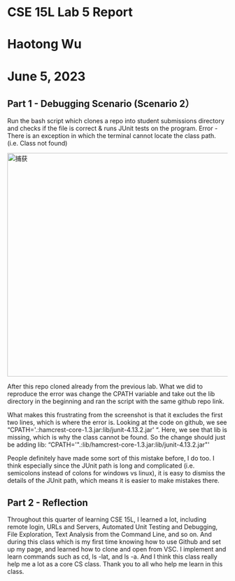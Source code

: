 # CSE 15L Lab 5 Report 
# Haotong Wu 
# June 5, 2023
## Part 1 -  Debugging Scenario (Scenario 2）
Run the bash script which clones a repo into student submissions directory and checks if the file is correct & runs JUnit tests on the program.
Error - There is an exception in which the terminal cannot locate the class path. (i.e. Class not found)

<img width="511" alt="捕获" src="https://github.com/timhaotongwu/cse15l-lab-reports/assets/122568570/3e925ded-7dc0-42e1-aa07-df246428835d">

After this repo cloned already from the previous lab. What we did to reproduce the error was change the CPATH variable and take out the lib directory in the beginning and ran the script with the same github repo link.

What makes this frustrating from the screenshot is that it excludes the first two lines, which is where the error is. Looking at the code on github, we see “CPATH='.:hamcrest-core-1.3.jar:lib/junit-4.13.2.jar' “. Here, we see that lib is missing, which is why the class cannot be found. So the change should just be adding lib: “CPATH='".:lib/hamcrest-core-1.3.jar:lib/junit-4.13.2.jar"'

People definitely have made some sort of this mistake before, I do too. I think especially since the JUnit path is long and complicated (i.e. semicolons instead of colons for windows vs linux), it is easy to dismiss the details of the JUnit path, which means it is easier to make mistakes there.


## Part 2 - Reflection 
Throughout this quarter of learning CSE 15L, I learned a lot, including remote login, URLs and Servers, Automated Unit Testing and Debugging, File Exploration, Text Analysis from the Command Line, and so on. And during this class which is my first time knowing how to use Github and set up my page, and learned how to clone and open from VSC. I implement and learn commands such as cd, ls -lat, and ls -a. And I think this class really help me a lot as a core CS class. Thank you to all who help me learn in this class.
